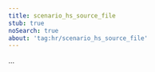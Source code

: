 ```yaml
---
title: scenario_hs_source_file
stub: true
noSearch: true
about: 'tag:hr/scenario_hs_source_file'
---
```

  ...
